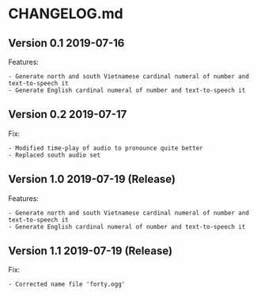 # CHANGELOG.md

## Version 0.1 2019-07-16

Features:

    - Generate north and south Vietnamese cardinal numeral of number and text-to-speech it
    - Generate English cardinal numeral of number and text-to-speech it


## Version 0.2 2019-07-17

Fix:

    - Modified time-play of audio to pronounce quite better
    - Replaced south audio set


## Version 1.0 2019-07-19 (Release)

Features:

    - Generate north and south Vietnamese cardinal numeral of number and text-to-speech it
    - Generate English cardinal numeral of number and text-to-speech it


## Version 1.1 2019-07-19 (Release)

Fix:

    - Corrected name file 'forty.ogg'
